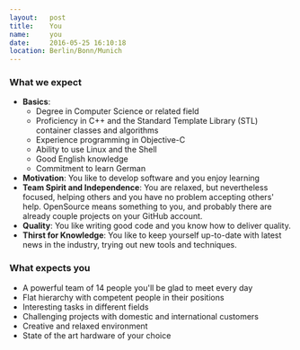 ```yaml
---
layout:   post
title:    You
name:     you
date:     2016-05-25 16:10:18
location: Berlin/Bonn/Munich
---
```


### What we expect

- **Basics**:
    + Degree in Computer Science or related field
    + Proficiency in C++ and the Standard Template Library (STL) container classes and algorithms
    + Experience programming in Objective-C
    + Ability to use Linux and the Shell
    + Good English knowledge
    + Commitment to learn German
- **Motivation**: You like to develop software and you enjoy learning
- **Team Spirit and Independence**: You are relaxed, but nevertheless focused, helping others and you have no problem accepting others' help. OpenSource means something to you, and probably there are already couple projects on your GitHub account.
- **Quality**: You like writing good code and you know how to deliver quality.
- **Thirst for Knowledge**: You like to keep yourself up-to-date with latest news in the industry, trying out new tools and techniques.

### What expects you

- A powerful team of 14 people you'll be glad to meet every day
- Flat hierarchy with competent people in their positions
- Interesting tasks in different fields
- Challenging projects with domestic and international customers
- Creative and relaxed environment
- State of the art hardware of your choice
